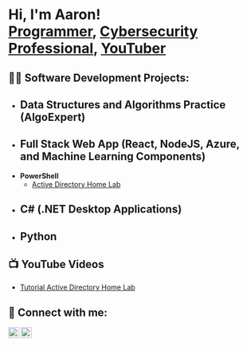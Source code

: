 <h1>Hi, I'm Aaron! <br/><a href="https://github.com/aaronpjohnson">Programmer</a>, <a href="https://www.linkedin.com/in/aaron-p-johnson/">Cybersecurity Professional</a>, <a href="https://www.youtube.com/@AaronPJohnson">YouTuber</a></h1>

<h2>👨‍💻 Software Development Projects:</h2>

- <b>Data Structures and Algorithms Practice (AlgoExpert)</b>
  - 
- <b>Full Stack Web App (React, NodeJS, Azure, and Machine Learning Components)</b>
  - 
- <b>PowerShell</b>
  - [Active Directory Home Lab](https://github.com/aaronpjohnson/aaronpjohnson)
- <b>C# (.NET Desktop Applications)</b>
  - 
- <b>Python</b>
  - 

<h2>📺 YouTube Videos</h2>

- [Tutorial Active Directory Home Lab](https://www.youtube.com/BROKEN)

<h2> 🤳 Connect with me:</h2>

[<img align="left" alt="AaronPJohnson | YouTube" width="22px" src="https://cdn.jsdelivr.net/npm/simple-icons@v3/icons/youtube.svg" />][youtube]
[<img align="left" alt="AaronPJohnson | LinkedIn" width="22px" src="https://cdn.jsdelivr.net/npm/simple-icons@v3/icons/linkedin.svg" />][linkedin]

[youtube]: https://www.youtube.com/@AaronPJohnson
[linkedin]: https://linkedin.com/in/aaron-p-johnson/

<!--
**aaronpjohnson/aaronpjohnson** is a ✨ _special_ ✨ repository because its `README.md` (this file) appears on your GitHub profile.

Here are some ideas to get you started:

- 🔭 I’m currently working on ...
- 🌱 I’m currently learning ...
- 👯 I’m looking to collaborate on ...
- 🤔 I’m looking for help with ...
- 💬 Ask me about ...
- 📫 How to reach me: ...
- 😄 Pronouns: ...
- ⚡ Fun fact: ...
-->
